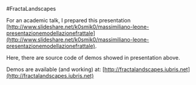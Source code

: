 #FractaLandscapes

For an academic talk, I prepared this presentation [http://www.slideshare.net/k0smik0/massimiliano-leone-presentazionemodellazionefrattale](http://www.slideshare.net/k0smik0/massimiliano-leone-presentazionemodellazionefrattale).

Here, there are source code of demos showed in presentation above.    
  

Demos are available (and working) at: [http://fractalandscapes.iubris.net](http://fractalandscapes.iubris.net)
